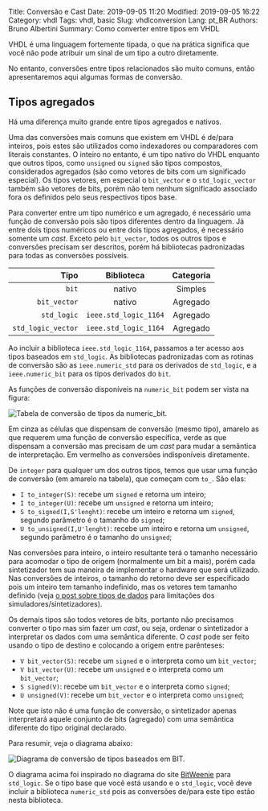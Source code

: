 Title: Conversão e Cast
Date: 2019-09-05 11:20
Modified: 2019-09-05 16:22
Category: vhdl
Tags: vhdl, basic
Slug: vhdlconversion
Lang: pt_BR
Authors: Bruno Albertini
Summary: Como converter entre tipos em VHDL

VHDL é uma linguagem fortemente tipada, o que na prática significa que você não pode atribuir um sinal de um tipo a outro diretamente.

No entanto, conversões entre tipos relacionados são muito comuns, então apresentaremos aqui algumas formas de conversão.


## Tipos agregados
Há uma diferença muito grande entre tipos agregados e nativos.

Uma das conversões mais comuns que existem em VHDL é de/para inteiros, pois estes são utilizados como indexadores ou comparadores com literais constantes. O inteiro no entanto, é um tipo nativo do VHDL enquanto que outros tipos, como `unsigned` ou `signed` são tipos compostos, considerados agregados (são como vetores de bits com um significado especial). Os tipos vetores, em especial o `bit_vector` e o `std_logic_vector` também são vetores de bits, porém não tem nenhum significado associado fora os definidos pelo seus respectivos tipos base.

Para converter entre um tipo numérico e um agregado, é necessário uma função de conversão pois são tipos diferentes dentro da linguagem. Já entre dois tipos numéricos ou entre dois tipos agregados, é necessário somente um _cast_. Exceto pelo `bit_vector`, todos os outros tipos e conversões precisam ser descritos, porém há bibliotecas padronizadas para todas as conversões possíveis.

| Tipo                | Biblioteca            | Categoria     |
| ------------------: | :-------------------: | :-----------: |
| `bit`               | nativo                | Simples       |
| `bit_vector`        | nativo                | Agregado      |
| `std_logic`         | `ieee.std_logic_1164` | Agregado      |
| `std_logic_vector`  | `ieee.std_logic_1164` | Agregado      |

Ao incluir a biblioteca `ieee.std_logic_1164`, passamos a ter acesso aos tipos baseados em `std_logic`. As bibliotecas padronizadas com as rotinas de conversão são as `ieee.numeric_std` para os derivados de `std_logic`, e a `ieee.numeric_bit` para os tipos derivados do `bit`.

As funções de conversão disponíveis na `numeric_bit` podem ser vista na figura:

![Tabela de conversão de tipos da numeric_bit.]({static}/images/vhdl/conversaobitvectortabela.png)

Em cinza as células que dispensam de conversão (mesmo tipo), amarelo as que requerem uma função de conversão específica, verde as que dispensam a conversão mas precisam de um _cast_ para mudar a semântica de interpretação. Em vermelho as conversões indisponíveis diretamente.

De `integer` para qualquer um dos outros tipos, temos que usar uma função de conversão (em amarelo na tabela), que começam com `to_`. São elas:
 * `I to_integer(S)`: recebe um `signed` e retorna um inteiro;
 * `I to_integer(U)`: recebe um `unsigned` e retorna um inteiro;
 * `S to_signed(I,S'lenght)`: recebe um inteiro e retorna um `signed`, segundo parâmetro é o tamanho do `signed`;
 * `U to_unsigned(I,U'lenght)`: recebe um inteiro e retorna um `unsigned`, segundo parâmetro é o tamanho do `unsigned`;

Nas conversões para inteiro, o inteiro resultante terá o tamanho necessário para acomodar o tipo de origem (normalmente um bit a mais), porém cada sintetizador tem sua maneira de implementar o hardware que será utilizado. Nas conversões de inteiros, o tamanho do retorno deve ser especificado pois um inteiro tem tamanho indefinido, mas os vetores tem tamanho definido (veja [o post sobre tipos de dados]({filename}tiposdedadosbasicos.md) para limitações dos simuladores/sintetizadores).

Os demais tipos são todos vetores de bits, portanto não precisamos converter o tipo mas sim fazer um _cast_, ou seja, ordenar o sintetizador a interpretar os dados com uma semântica diferente. O _cast_ pode ser feito usando o tipo de destino e colocando a origem entre parênteses:
 * `V bit_vector(S)`: recebe um `signed` e o interpreta como um `bit_vector`;
 * `V bit_vector(U)`: recebe um `unsigned` e o interpreta como um `bit_vector`;
 * `S signed(V)`: recebe um `bit_vector` e o interpreta como `signed`;
 * `U unsigned(V)`: recebe um `bit_vector` e o interpreta como `unsigned`;

Note que isto não é uma função de conversão, o sintetizador apenas interpretará aquele conjunto de bits (agregado) com uma semântica diferente do tipo original declarado.

Para resumir, veja o diagrama abaixo:

![Diagrama de conversão de tipos baseados em BIT.]({static}/images/vhdl/vhdlconversao.png)

O diagrama acima foi inspirado no diagrama do site [BitWeenie](http://www.bitweenie.com/listings/vhdl-type-conversion/) para `std_logic`. Se o tipo base que você está usando e o `std_logic`, você deve incluir a biblioteca `numeric_std` pois as conversões de/para este tipo estão nesta biblioteca.
